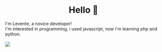 <h1 align='center'>Hello 👋</h1>
I'm Levente, a novice developer!<br>
I'm interested in programming, i used  javascript, now i'm learning php and python.<br><br>
<img align="center" src="https://github-readme-stats.vercel.app/api/top-langs/?username=leventehodi&layout=compact" />


<!---
leventehodi/leventehodi is a ✨ special ✨ repository because its `README.md` (this file) appears on your GitHub profile.
You can click the Preview link to take a look at your changes.
--->
